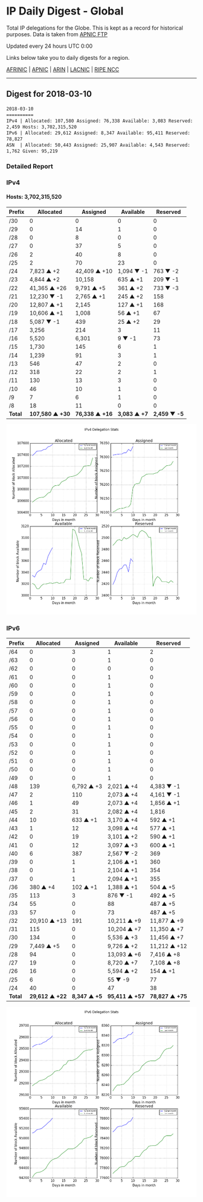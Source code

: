 # IP Daily Digest - Global

Total IP delegations for the Globe. This is kept as a record for historical purposes. Data is taken from [APNIC FTP](https://ftp.apnic.net/)

Updated every 24 hours UTC 0:00

Links below take you to daily digests for a region.

[AFRINIC](./archives/AFRINIC/) | [APNIC](./archives/APNIC/) | [ARIN](./archives/ARIN/) | [LACNIC](./archives/LACNIC/) | [RIPE NCC](./archives/RIPE_NCC/)

---

## Digest for 2018-03-10
```
2018-03-10
==========
IPv4 | Allocated: 107,580 Assigned: 76,338 Available: 3,083 Reserved: 2,459 Hosts: 3,702,315,520
IPv6 | Allocated: 29,612 Assigned: 8,347 Available: 95,411 Reserved: 78,827
ASN  | Allocated: 50,443 Assigned: 25,907 Available: 4,543 Reserved: 1,762 Given: 95,219
```

### Detailed Report

### IPv4

#### Hosts: **3,702,315,520**

| Prefix | Allocated | Assigned | Available | Reserved |
| ----- | ----- | ----- | ----- | ----- |
| /30 | 0 | 0 | 0 | 0 |
| /29 | 0 | 14 | 1 | 0 |
| /28 | 0 | 8 | 0 | 0 |
| /27 | 0 | 37 | 5 | 0 |
| /26 | 2 | 40 | 8 | 0 |
| /25 | 2 | 70 | 23 | 0 |
| /24 | 7,823 ▲ +2 | 42,409 ▲ +10 | 1,094 ▼ -1 | 763 ▼ -2 |
| /23 | 4,844 ▲ +2 | 10,158 | 635 ▲ +1 | 209 ▼ -1 |
| /22 | 41,365 ▲ +26 | 9,791 ▲ +5 | 361 ▲ +2 | 733 ▼ -3 |
| /21 | 12,230 ▼ -1 | 2,765 ▲ +1 | 245 ▲ +2 | 158 |
| /20 | 12,807 ▲ +1 | 2,145 | 127 ▲ +1 | 168 |
| /19 | 10,606 ▲ +1 | 1,008 | 56 ▲ +1 | 67 |
| /18 | 5,087 ▼ -1 | 439 | 25 ▲ +2 | 29 |
| /17 | 3,256 | 214 | 3 | 11 |
| /16 | 5,520 | 6,301 | 9 ▼ -1 | 73 |
| /15 | 1,730 | 145 | 6 | 1 |
| /14 | 1,239 | 91 | 3 | 1 |
| /13 | 546 | 47 | 2 | 0 |
| /12 | 318 | 22 | 2 | 1 |
| /11 | 130 | 13 | 3 | 0 |
| /10 | 46 | 10 | 1 | 0 |
| /9 | 7 | 6 | 1 | 0 |
| /8 | 18 | 11 | 0 | 0 |
| **Total** | **107,580 ▲ +30** | **76,338 ▲ +16** | **3,083 ▲ +7** | **2,459 ▼ -5** |

![ipv4-stats](ipv4-figure.png)

### IPv6

| Prefix | Allocated | Assigned | Available | Reserved |
| ----- | ----- | ----- | ----- | ----- |
| /64 | 0 | 3 | 1 | 2 |
| /63 | 0 | 0 | 1 | 0 |
| /62 | 0 | 0 | 0 | 0 |
| /61 | 0 | 0 | 1 | 0 |
| /60 | 0 | 0 | 1 | 0 |
| /59 | 0 | 0 | 1 | 0 |
| /58 | 0 | 0 | 1 | 0 |
| /57 | 0 | 0 | 1 | 0 |
| /56 | 0 | 0 | 1 | 0 |
| /55 | 0 | 0 | 1 | 0 |
| /54 | 0 | 0 | 1 | 0 |
| /53 | 0 | 0 | 1 | 0 |
| /52 | 0 | 0 | 1 | 0 |
| /51 | 0 | 0 | 1 | 0 |
| /50 | 0 | 0 | 1 | 0 |
| /49 | 0 | 0 | 1 | 0 |
| /48 | 139 | 6,792 ▲ +3 | 2,021 ▲ +4 | 4,383 ▼ -1 |
| /47 | 2 | 110 | 2,073 ▲ +4 | 4,161 ▼ -1 |
| /46 | 1 | 49 | 2,073 ▲ +4 | 1,856 ▲ +1 |
| /45 | 2 | 31 | 2,082 ▲ +4 | 1,816 |
| /44 | 10 | 633 ▲ +1 | 3,170 ▲ +4 | 592 ▲ +1 |
| /43 | 1 | 12 | 3,098 ▲ +4 | 577 ▲ +1 |
| /42 | 0 | 19 | 3,101 ▲ +2 | 590 ▲ +1 |
| /41 | 0 | 12 | 3,097 ▲ +3 | 600 ▲ +1 |
| /40 | 6 | 387 | 2,567 ▼ -2 | 369 |
| /39 | 0 | 1 | 2,106 ▲ +1 | 360 |
| /38 | 0 | 1 | 2,104 ▲ +1 | 354 |
| /37 | 0 | 1 | 2,094 ▲ +1 | 355 |
| /36 | 380 ▲ +4 | 102 ▲ +1 | 1,388 ▲ +1 | 504 ▲ +5 |
| /35 | 113 | 3 | 876 ▼ -1 | 492 ▲ +5 |
| /34 | 55 | 0 | 88 | 487 ▲ +5 |
| /33 | 57 | 0 | 73 | 487 ▲ +5 |
| /32 | 20,910 ▲ +13 | 191 | 10,211 ▲ +9 | 11,877 ▲ +9 |
| /31 | 115 | 0 | 10,204 ▲ +7 | 11,350 ▲ +7 |
| /30 | 134 | 0 | 5,536 ▲ +3 | 11,456 ▲ +7 |
| /29 | 7,449 ▲ +5 | 0 | 9,726 ▲ +2 | 11,212 ▲ +12 |
| /28 | 94 | 0 | 13,093 ▲ +6 | 7,416 ▲ +8 |
| /27 | 19 | 0 | 8,720 ▲ +7 | 7,108 ▲ +8 |
| /26 | 16 | 0 | 5,594 ▲ +2 | 154 ▲ +1 |
| /25 | 6 | 0 | 55 ▼ -9 | 77 |
| /24 | 40 | 0 | 47 | 38 |
| **Total** | **29,612 ▲ +22** | **8,347 ▲ +5** | **95,411 ▲ +57** | **78,827 ▲ +75** |

![ipv6-stats](ipv6-figure.png)